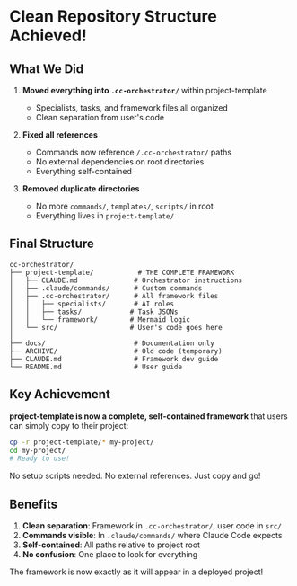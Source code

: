 # Clean Repository Structure Achieved! 

## What We Did

1. **Moved everything into `.cc-orchestrator/`** within project-template
   - Specialists, tasks, and framework files all organized
   - Clean separation from user's code

2. **Fixed all references** 
   - Commands now reference `/.cc-orchestrator/` paths
   - No external dependencies on root directories
   - Everything self-contained

3. **Removed duplicate directories**
   - No more `commands/`, `templates/`, `scripts/` in root
   - Everything lives in `project-template/`

## Final Structure

```
cc-orchestrator/
├── project-template/           # THE COMPLETE FRAMEWORK
│   ├── CLAUDE.md              # Orchestrator instructions
│   ├── .claude/commands/      # Custom commands
│   ├── .cc-orchestrator/      # All framework files
│   │   ├── specialists/       # AI roles
│   │   ├── tasks/            # Task JSONs
│   │   └── framework/        # Mermaid logic
│   └── src/                  # User's code goes here
│
├── docs/                      # Documentation only
├── ARCHIVE/                   # Old code (temporary)
├── CLAUDE.md                  # Framework dev guide
└── README.md                  # User guide
```

## Key Achievement

**project-template is now a complete, self-contained framework** that users can simply copy to their project:

```bash
cp -r project-template/* my-project/
cd my-project/
# Ready to use!
```

No setup scripts needed. No external references. Just copy and go!

## Benefits

1. **Clean separation**: Framework in `.cc-orchestrator/`, user code in `src/`
2. **Commands visible**: In `.claude/commands/` where Claude Code expects
3. **Self-contained**: All paths relative to project root
4. **No confusion**: One place to look for everything

The framework is now exactly as it will appear in a deployed project!